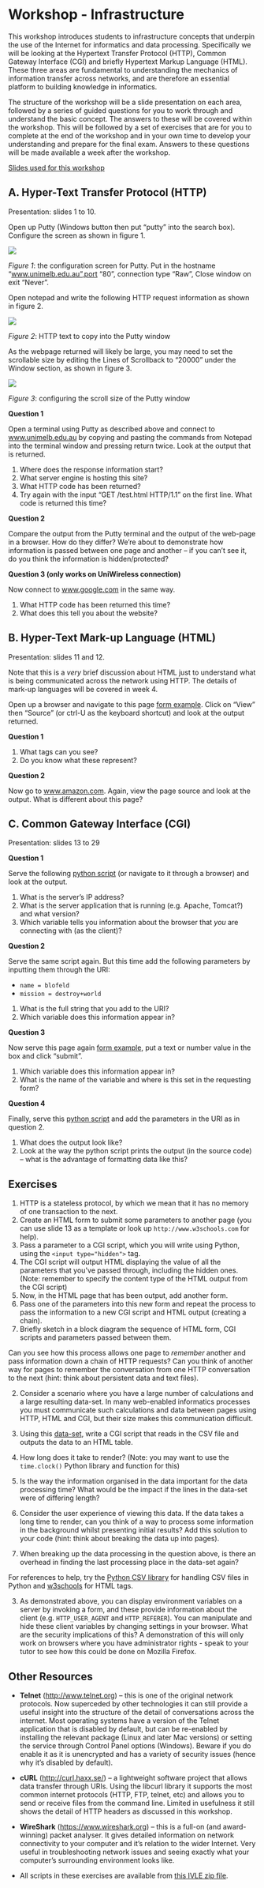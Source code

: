 ﻿Workshop - Infrastructure
=========================

This workshop introduces students to infrastructure concepts that underpin the use of the Internet for informatics and data processing. Specifically we will be looking at the Hypertext Transfer Protocol (HTTP), Common Gateway Interface (CGI) and briefly Hypertext Markup Language (HTML). These three areas are fundamental to understanding the mechanics of information transfer across networks, and are therefore an essential platform to building knowledge in informatics.

The structure of the workshop will be a slide presentation on each area, followed by a series of guided questions for you to work through and understand the basic concept. The answers to these will be covered within the workshop. This will be followed by a set of exercises that are for you to complete at the end of the workshop and in your own time to develop your understanding and prepare for the final exam. Answers to these questions will be made available a week after the workshop.

<a target="_blank" href="infrastructure.ppt" file="ppt"> Slides used for this workshop</a>

A. Hyper-Text Transfer Protocol (HTTP)
-----------------------------------
Presentation: slides 1 to 10.

Open up Putty (Windows button then put “putty” into the search box).
Configure the screen as shown in figure 1.

<img src="images/image001.png">

*Figure 1*: the configuration screen for Putty. Put in the hostname “www.unimelb.edu.au”,port “80”, connection type “Raw”, Close window on exit “Never”.

Open notepad and write the following HTTP request information as shown in figure 2.

<img src="images/image002.png">

*Figure 2*: HTTP text to copy into the Putty window

As the webpage returned will likely be large, you may need to set the scrollable size by editing the Lines of Scrollback to “20000” under the Window section, as shown in figure 3.

<img src="images/image003.png">

*Figure 3*: configuring the scroll size of the Putty window

**Question 1**

Open a terminal using Putty as described above and connect to www.unimelb.edu.au by copying and pasting the commands from Notepad into the terminal window and pressing return twice. Look at the output that is returned.

1. Where does the response information start?
2. What server engine is hosting this site?
3. What HTTP code has been returned?
4. Try again with the input “GET /test.html HTTP/1.1” on the first line. What code is returned this time?

**Question 2**

Compare the output from the Putty terminal and the output of the web-page in a browser. How do they differ? We’re about to demonstrate how information is passed between one page and another – if you can’t see it, do you think the information is hidden/protected?

**Question 3 (only works on UniWireless connection)**

Now connect to www.google.com in the same way.

1. What HTTP code has been returned this time?
2. What does this tell you about the website?



B. Hyper-Text Mark-up Language (HTML)
----------------------------------
Presentation: slides 11 and 12.

Note that this is a *very* brief discussion about HTML just to understand what is being communicated across the network using HTTP. The details of mark-up languages will be covered in week 4.

Open up a browser and navigate to this page [form example](http://students.informatics.unimelb.edu.au/~astell/foi/mywork/infrastructure_workshop_week2/scripts/form_example.html). Click on “View” then “Source” (or ctrl-U as the keyboard shortcut) and look at the output returned.

**Question 1**

1. What tags can you see?
2. Do you know what these represent?

**Question 2**

Now go to www.amazon.com. Again, view the page source and look at the output. What is different about this page?


C. Common Gateway Interface (CGI)
------------------------------
Presentation: slides 13 to 29

**Question 1**

Serve the following [python script](http://students.informatics.unimelb.edu.au/~astell/foi/mywork/infrastructure_workshop_week2/scripts/env.py) (or navigate to it through a browser) and look at the output.

1. What is the server’s IP address?
2. What is the server application that is running (e.g. Apache, Tomcat?) and what version?
3. Which variable tells you information about the browser that *you* are connecting with (as the client)?

**Question 2**

Serve the same script again. But this time add the following parameters by inputting them through the URI:

- `name = blofeld`
- `mission = destroy+world`

1. What is the full string that you add to the URI?
2. Which variable does this information appear in?

**Question 3**

Now serve this page again [form example](http://students.informatics.unimelb.edu.au/~astell/foi/mywork/infrastructure_workshop_week2/scripts/form_example.html), put a text or number value in the box and click “submit”.

1. Which variable does this information appear in?
2. What is the name of the variable and where is this set in the requesting form?

**Question 4**

Finally, serve this [python script](http://students.informatics.unimelb.edu.au/~astell/foi/mywork/infrastructure_workshop_week2/scripts/fieldstore.py) and add the parameters in the URI as in question 2.

1. What does the output look like?
2. Look at the way the python script prints the output (in the source code) – what is the advantage of formatting data like this?

Exercises
---------

1. HTTP is a stateless protocol, by which we mean that it has no memory of one transaction to the next.
  1. Create an HTML form to submit some parameters to another page (you can use slide 13 as a template or look up `http://www.w3schools.com` for help).
  2. Pass a parameter to a CGI script, which you will write using Python, using the `<input type="hidden">` tag.
  3. The CGI script will output HTML displaying the value of all the parameters that you've passed through, including the hidden ones. (Note: remember to specify the content type of the HTML output from the CGI script)
  4. Now, in the HTML page that has been output, add another form.
  5. Pass one of the parameters into this new form and repeat the process to pass the information to a new CGI script and HTML output (creating a chain).
  6. Briefly sketch in a block diagram the sequence of HTML form, CGI scripts and parameters passed between them.

   Can you see how this process allows one page to *remember* another and pass information down a chain of HTTP requests? Can you think of another way for pages to remember the conversation from one HTTP conversation to the next (hint: think about persistent data and text files).

2. Consider a scenario where you have a large number of calculations and a large resulting data-set. In many web-enabled informatics processes you must communicate such calculations and data between pages using HTTP, HTML and CGI, but their size makes this communication difficult.

  1. Using this [data-set](http://students.informatics.unimelb.edu.au/~astell/foi/mywork/infrastructure_workshop_week2/scripts/wk2_infrastructure_data.csv), write a CGI script that reads in the CSV file and outputs the data to an HTML table. 

  2. How long does it take to render? (Note: you may want to use the `time.clock()` Python library and function for this)

  3. Is the way the information organised in the data important for the data processing time? What would be the impact if the lines in the data-set were of differing length?

  4. Consider the user experience of viewing this data. If the data takes a long time to render, can you think of a way to process some information in the background whilst presenting initial results? Add this solution to your code (hint: think about breaking the data up into pages).

  5. When breaking up the data processing in the question above, is there an overhead in finding the last processing place in the data-set again?

  For references to help, try the [Python CSV library](https://docs.python.org/2/library/csv.html) for handling CSV files in Python and [w3schools](http://www.w3schools.com) for HTML tags.

3. As demonstrated above, you can display environment variables on a server by invoking a form, and these provide information about the client (e.g. `HTTP_USER_AGENT` and `HTTP_REFERER`). You can manipulate and hide these client variables by changing settings in your browser. What are the security implications of this? A demonstration of this will only work on browsers where you have administrator rights - speak to your tutor to see how this could be done on Mozilla Firefox.


Other Resources
---------------

- **Telnet** (http://www.telnet.org) – this is one of the original network protocols. Now superceded by other technologies it can still provide a useful insight into the structure of the detail of conversations across the internet. Most operating systems have a version of the Telnet application that is disabled by default, but can be re-enabled by installing the relevant package (Linux and later Mac versions) or setting the service through Control Panel options (Windows). Beware if you do enable it as it is unencrypted and has a variety of security issues (hence why it’s disabled by default).

- **cURL** (http://curl.haxx.se/) – a lightweight software project that allows data transfer through URIs. Using the libcurl library it supports the most common internet protocols (HTTP, FTP, telnet, etc) and allows you to send or receive files from the command line. Limited in usefulness it still shows the detail of HTTP headers as discussed in this workshop.

- **WireShark** (https://www.wireshark.org) – this is a full-on (and award-winning) packet analyser. It gives detailed information on network connectivity to your computer and it’s relation to the wider Internet. Very useful in troubleshooting network issues and seeing exactly what your computer’s surrounding environment looks like.

- All scripts in these exercises are available from [this IVLE zip file](http://students.informatics.unimelb.edu.au/~astell/foi/mywork/infrastructure_workshop_week2/scripts/week2_scripts.zip).